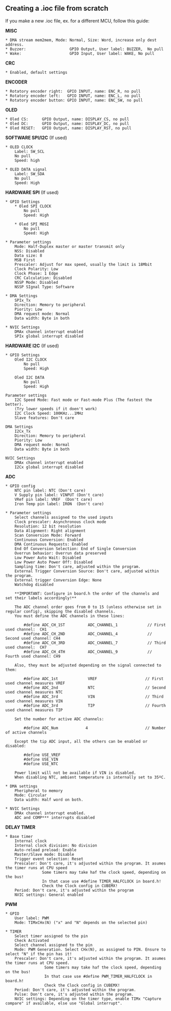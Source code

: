 ## Creating a .ioc file from scratch

If you make a new .ioc file, ex. for a different MCU, follow this guide:<br>

**MISC**<br>

    * DMA stream mem2mem, Mode: Normal, Size: Word, increase only dest address.   
    * Buzzer:                   GPIO Output, User label: BUZZER,  No pull
    * Wake:                     GPIO Input, User label: WAKE, No pull       
      
      
**CRC**<br>

    * Enabled, default settings
        
        
**ENCODER**<br>

    * Rotatory encoder right:  GPIO INPUT, name: ENC_R, no pull
    * Rotatory encoder left:   GPIO INPUT, name: ENC_L, no pull
    * Rotatory encoder button: GPIO INPUT, name: ENC_SW, no pull
        
        
**OLED**<br>

    * Oled CS:      GPIO Output, name: DISPLAY_CS, no pull
    * Oled DC:      GPIO Output, name: DISPLAY_DC, no pull
    * Oled RESET:   GPIO Output, name: DISPLAY_RST, no pull


**SOFTWARE SPI/I2C** (If used)<br>

    * OLED CLOCK
        Label: SW_SCL
        No pull
        Speed: high
        
    * OLED DATA signal
        Label: SW_SDA
        No pull
        Speed: High
        
        
**HARDWARE SPI** (If used)<br>

    * GPIO Settings
        * Oled SPI CLOCK
            No pull
            Speed: High
            
        * Oled SPI MOSI
            No pull
            Speed: High
            
    * Parameter settings
        Mode: Half-Duplex master or master transmit only
        NSS: Disabled
        Data size: 8
        MSB First
        Prescaler: Adjust for max speed, usually the limit is 18Mbit
        Clock Polarity: Low
        Clock Phase: 1 Edge
        CRC Calculation: Disabled
        NSSP Mode: Disabled
        NSSP SIgnal Type: Software
        
    * DMA Settings
        SPIx_Tx
        Direction: Memory to peripheral
        Piority: Low
        DMA request mode: Normal
        Data width: Byte in both
        
    * NVIC Settings
        DMAx channel interrupt enabled
        SPIx global interrupt disabled
        
        
**HARDWARE I2C** (If used)<br>

    * GPIO Settings
        Oled I2C CLOCK
            No pull
            Speed: High
            
        Oled I2C DATA
            No pull
            Speed: High

    Parameter settings
        I2C Speed Mode: Fast mode or Fast-mode Plus (The fastest the better).
        (Try lower speeds if it doen't work)
        I2C Clock Speed: 100KHz...1MHz
        Slave features: Don't care             
        
    DMA Settings
        I2Cx_Tx
        Direction: Memory to peripheral
        Piority: Low
        DMA request mode: Normal
        Data width: Byte in both           
        
    NVIC Settings
        DMAx channel interrupt enabled
        I2Cx global interrupt disabled  
        
        
**ADC**<br>

    * GPIO config
        NTC pin label: NTC (Don't care)
        V Supply pin label: VINPUT (Don't care)
        VRef pin label: VREF  (Don't care)
        Iron Temp pin label: IRON  (Don't care)
        
    * Parameter settings
        Select channels assigned to the used inputs
        Clock prescaler: Asynchronous clock mode
        Resolution: 12 bit resolution
        Data Alignment: Right alignment
        Scan Conversion Mode: Forward
        Continuous Conversion: Enabled
        DMA Continuous Requests: Enabled
        End Of Conversion Selection: End of Single Conversion
        Overrun behavior: Overrun data preserved
        Low Power Auto Wait: Disabled
        Low Power Auto Power Off: Disabled
        Sampling time: Don't care, adjusted within the program.
        External Trigger Conversion Source: Don't care, adjusted within the program.
        External trigger Conversion Edge: None
        Watchdog disabled
            
        **IMPORTANT: Configure in board.h the order of the channels and set their labels accordingly!**
        
        The ADC channel order goes from 0 to 15 (unless otherwise set in regular config), skipping the disabled channels.
        You must define the ADC channels in these lines:
              
            #define ADC_CH_1ST          ADC_CHANNEL_1             // First used channel:  CH1
            #define ADC_CH_2ND          ADC_CHANNEL_4             // Second used channel: CH4
            #define ADC_CH_3RD          ADC_CHANNEL_7             // Third used channel:  CH7
            #define ADC_CH_4TH          ADC_CHANNEL_9             // Fourth used channel: CH9
        
        Also, they must be adjusted depending on the signal connected to them:
      
            #define ADC_1st             VREF                     // First used channel measures VREF
            #define ADC_2nd             NTC                      // Second used channel measures NTC
            #define ADC_3rd             VIN                      // Third used channel measures VIN
            #define ADC_3rd             TIP                      // Fourth used channel measures TIP
                
        Set the number for active ADC channels:
              
            #define ADC_Num            4                         // Number of active channels
                  
        Except the tip ADC input, all the others can be enabled or disabled:
        
            #define USE_VREF
            #define USE_VIN
            #define USE_NTC
       
        Power limit will not be available if VIN is disabled.
        When disabling NTC, ambient temperature is internally set to 35ºC.
		
    * DMA settings
        Pheripheral to memory
        Mode: Circular
        Data width: Half word on both.           
		
    * NVIC Settings
        DMAx channel interrupt enabled.
        ADC and COMP*** interrupts disabled 


**DELAY TIMER**<br>

    * Base timer
        Internal clock
        Internal clock division: No division
        Auto-reload preload: Enable
        Master/Slave mode: Disable
        Trigger event selection: Reset
        Prescaler: Don't care, it's adjusted within the program. It asumes the timer runs at CPU speed
                    Some timers may take haf the clock speed, depending on the bus!
                    In that case use #define TIMER_HALFCLOCK in board.h!
                    Check the Clock config in CUBEMX!
        Period: Don't care, it's adjusted within the program
        NVIC settings: General enabled


**PWM**<br>

    * GPIO
        User label: PWM
        Mode: TIMxCHx(N) ("x" and "N" depends on the selected pin)
        
    * TIMER
        Select timer assigned to the pin
        Check Activated
        Select channel assigned to the pin
        Mode: PWM Generation. Select CHx(N), as assigned to PIN. Ensure to select "N" if the pin has it!
        Prescaler: Don't care, it's adjusted within the program. It asumes the timer runs at CPU speed.
                     Some timers may take haf the clock speed, depending on the bus!
                     In that case use #define PWM_TIMER_HALFCLOCK in board.h!
                     Check the Clock config in CUBEMX!
        Period: Don't care, it's adjusted within the program.
        Pulse: Don't care, it's adjusted within the program.
        NVIC settings: Depending on the timer type, enable TIMx "Capture compare" if available, else use "Global interrupt".
